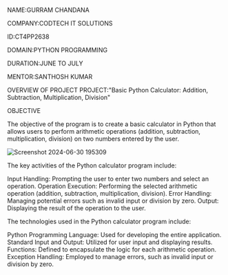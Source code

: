 NAME:GURRAM CHANDANA

COMPANY:CODTECH IT SOLUTIONS

ID:CT4PP2638

DOMAIN:PYTHON PROGRAMMING

DURATION:JUNE TO JULY

MENTOR:SANTHOSH KUMAR

OVERVIEW OF PROJECT PROJECT:"Basic Python Calculator: Addition, Subtraction, Multiplication, Division"

OBJECTIVE

The objective of the program is to create a basic calculator in Python that allows users to perform arithmetic operations (addition, subtraction, multiplication, division) on two numbers entered by the user.


![Screenshot 2024-06-30 195309](https://github.com/Chandanagoud30/codtechtask2/assets/83391018/f0245347-74c6-4b40-91d4-b0e53e382878)

The key activities of the Python calculator program include:

Input Handling: Prompting the user to enter two numbers and select an operation.
Operation Execution: Performing the selected arithmetic operation (addition, subtraction, multiplication, division).
Error Handling: Managing potential errors such as invalid input or division by zero.
Output: Displaying the result of the operation to the user.

The technologies used in the Python calculator program include:

Python Programming Language: Used for developing the entire application.
Standard Input and Output: Utilized for user input and displaying results.
Functions: Defined to encapsulate the logic for each arithmetic operation.
Exception Handling: Employed to manage errors, such as invalid input or division by zero.
